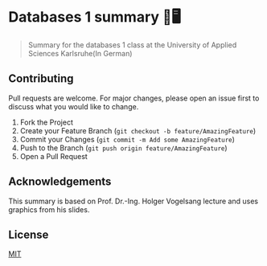 # Databases 1 summary 💽🖥

> Summary for the databases 1 class at the University of Applied Sciences Karlsruhe(In German)

## Contributing

Pull requests are welcome. For major changes, please open an issue first to discuss what you would like to change.

1. Fork the Project
2. Create your Feature Branch (`git checkout -b feature/AmazingFeature`)
3. Commit your Changes (`git commit -m Add some AmazingFeature`)
4. Push to the Branch (`git push origin feature/AmazingFeature`)
5. Open a Pull Request

## Acknowledgements

This summary is based on Prof. Dr.-Ing. Holger Vogelsang lecture and uses graphics from his slides.

## License

[MIT](https://choosealicense.com/licenses/mit/)
